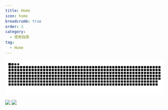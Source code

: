 ```yaml
---
title: Home
icon: home
breadcrumb: true
order: 2
category:
  - 使用指南
tag:
  - Home
---
```


![](https://raw.githubusercontent.com/ToTryEveryThing/ToTryEveryThing/output/github-contribution-grid-snake.svg)


[![](https://img.shields.io/badge/Tool-badge-blue)](https://mvnrepository.com/) [![](https://img.shields.io/badge/Tool-Maven-red)](https://mvnrepository.com/)






